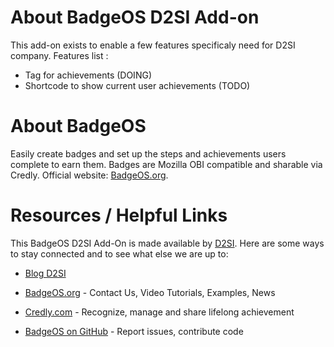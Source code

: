 About BadgeOS D2SI Add-on
============
This add-on exists to enable a few features specificaly need for D2SI company. 
Features list : 
* Tag for achievements (DOING)
* Shortcode to show current user achievements (TODO)

About BadgeOS
============
Easily create badges and set up the steps and achievements users complete to earn them. Badges are Mozilla OBI compatible and sharable via Credly. Official website: [BadgeOS.org](http://badgeos.org).

Resources / Helpful Links
============

This BadgeOS D2SI Add-On is made available by [D2SI](https://www.d2-si.fr/ "D2SI web site"). Here are some ways to stay connected and to see what else we are up to:

* [Blog D2SI](http://blog.d2-si.fr/ "Blog D2SI")

* [BadgeOS.org](http://badgeos.org/ "BadgeOS web site") - Contact Us, Video Tutorials, Examples, News
* [Credly.com](https://credly.com/ "Credly web site") - Recognize, manage and share lifelong achievement
* [BadgeOS on GitHub](https://github.com/opencredit/badgeos "BadgeOS on GitHub") - Report issues, contribute code
